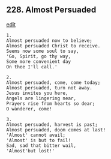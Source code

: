 
## 228.  Almost Persuaded
[edit](https://docs.google.com/document/d/1wHtnHOu8J_7rWjTFxQqX-sIJKNaAZNw9/edit?mode=html)




    1.
    Almost persuaded now to believe; 
    Almost persuaded Christ to receive. 
    Seems now some soul to say, 
    'Go, Spirit, go thy way, 
    Some more convenient day 
    On thee I'll call.' 

    2.
    Almost persuaded, come, come today; 
    Almost persuaded, turn not away. 
    Jesus invites you here, 
    Angels are lingering near, 
    Prayers rise from hearts so dear; 
    O wanderer, come! 

    3.
    Almost persuaded, harvest is past; 
    Almost persuaded, doom comes at last! 
    'Almost' cannot avail; 
    'Almost' is but to fail! 
    Sad, sad that bitter wail, 
    'Almost'but lost!'
